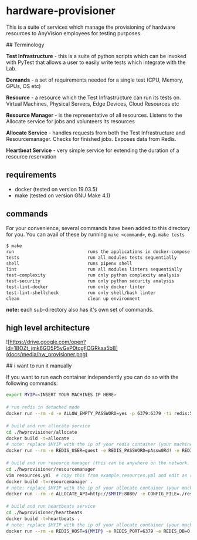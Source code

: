 hardware-provisioner
====================

This is a suite of services which manage the provisioning of hardware resources to AnyVision employees for testing purposes.

## Terminology

**Test Infrastructure** - this is a suite of python scripts which can be invoked with PyTest that allows a user to easily write tests which integrate with the Lab.

**Demands** - a set of requirements needed for a single test (CPU, Memory, GPUs, OS etc)

**Resource** - a resource which the Test Infrastructure can run its tests on. Virtual Machines, Physical Servers, Edge Devices, Cloud Resources etc

**Resource Manager** - is the representative of all resources. Listens to the Allocate service for jobs and volunteers its resources

**Allocate Service** - handles requests from both the Test Infrastructure and Resourcemanager. Checks for finished jobs. Exposes data from Redis.

**Heartbeat Service** - very simple service for extending the duration of a resource reservation

## requirements

 - docker (tested on version 19.03.5)
 - make (tested on version GNU Make 4.1)

## commands

For your convenience, several commands have been added to this directory for you. You can avail of these by running `make <command>`, e.g. `make tests`

```shell
$ make
run                            runs the applications in docker-compose
tests                          run all modules tests sequentially
shell                          runs pipenv shell
lint                           run all modules linters sequentially
test-complexity                run only python complexity analysis
test-security                  run only python security analysis
test-lint-docker               run only docker linter
test-lint-shellcheck           run only shell/bash linter
clean                          clean up environment
```

**note:** each sub-directory also has it's own set of commands.

## high level architecture

![https://drive.google.com/open?id=1BOZt_jmk6GO5P5vGxP0tcgFOGRkaa5bB](docs/media/hw_provisioner.png)

## i want to run it manually

If you want to run each container independently you can do so with the following commands:

```sh
export MYIP=<INSERT YOUR MACHINES IP HERE>

# run redis in detached mode
docker run --rm -d -e ALLOW_EMPTY_PASSWORD=yes -p 6379:6379 -ti redis:5.0.7

# build and run allocate service
cd ./hwprovisioner/allocate
docker build -t=allocate .
# note: replace $MYIP with the ip of your redis container (your machine ip probably)
docker run --rm -e REDIS_USER=guest -e REDIS_PASSWORD=pAssw0Rd! -e REDIS_HOST=$MYIP -e REDIS_PORT=6379 -e REDIS_DB=0 -v $(pwd):/src -w /src -p 8080:8080 -ti allocate watchmedo auto-restart --recursive -d . -p '*.py' -- python3 -m 'webapp.app' serve

# build and run resource manager (this can be anywhere on the network. works on localhost too ofc)
cd ./hwprovisioner/resourcemanager
vim resources.yml  # copy this from example.resources.yml and edit as required
docker build -t=resourcemanager .
# note: replace $MYIP with the ip of your allocate container (your machine ip probably)
docker run --rm -e ALLOCATE_API=http://$MYIP:8080/ -e CONFIG_FILE=./resources.yml -p 9080:8080 -v $(pwd):/src -w /src -ti resourcemanager watchmedo auto-restart --recursive -d . -p '*.py' -- python3 -m 'webapp.app' serve

# build and run heartbeats service
cd ./hwprovisioner/heartbeats
docker build -t=heartbeats .
# note: replace $MYIP with the ip of your allocate container (your machine ip probably)
docker run --rm -e REDIS_HOST=${MYIP} -e REDIS_PORT=6379 -e REDIS_DB=0 -e REDIS_USER=guest -e REDIS_PASSWORD=password -v ${PWD}:/src -w /src -p 7080:8080 -ti heartbeats watchmedo auto-restart --recursive -d . -p '*.py' -- python3 -m 'webapp.app' serve
```
